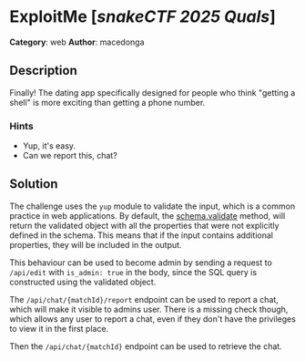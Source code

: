 # ExploitMe [_snakeCTF 2025 Quals_]

**Category**: web
**Author**: macedonga

## Description

Finally! The dating app specifically designed for people who think "getting a shell" is more exciting than getting a phone number.

### Hints

- Yup, it's easy.
- Can we report this, chat?

## Solution

The challenge uses the `yup` module to validate the input, which is a common practice in web applications. By default, the [schema.validate](https://github.com/jquense/yup?tab=readme-ov-file#schemavalidatevalue-any-options-object-promiseinfertypeschema-validationerror) method, will return the validated object with all the properties that were not explicitly defined in the schema. This means that if the input contains additional properties, they will be included in the output.

This behaviour can be used to become admin by sending a request to `/api/edit` with `is_admin: true` in the body, since the SQL query is constructed using the validated object.

The `/api/chat/{matchId}/report` endpoint can be used to report a chat, which will make it visible to admins user. There is a missing check though, which allows any user to report a chat, even if they don't have the privileges to view it in the first place.

Then the `/api/chat/{matchId}` endpoint can be used to retrieve the chat.
